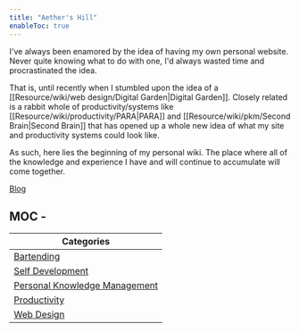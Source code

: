 ```yaml
---
title: "Aether's Hill"
enableToc: true
---
```


I've always been enamored by the idea of having my own personal website. 
Never quite knowing what to do with one, I'd always wasted time and procrastinated the idea. 

That is, until recently when I stumbled upon the idea of a [[Resource/wiki/web design/Digital Garden|Digital Garden]].
Closely related is a rabbit whole of productivity/systems like [[Resource/wiki/productivity/PARA|PARA]] and [[Resource/wiki/pkm/Second Brain|Second Brain]] that has opened up a whole new idea of what my site and productivity systems could look like. 

As such, here lies the beginning of my personal wiki. The place where all of the knowledge and experience I have and will continue to accumulate will come together.

[Blog](Areas/blog)

## MOC - 
| Categories | 
| ----------- |
| [Bartending](Resource/wiki/bartending) |
| [Self Development](Areas/self%20development) |
| [Personal Knowledge Management](Resource/wiki/pkm) |
| [Productivity](Resource/wiki/productivity) |
| [Web Design](Resource/wiki/web%20design) |